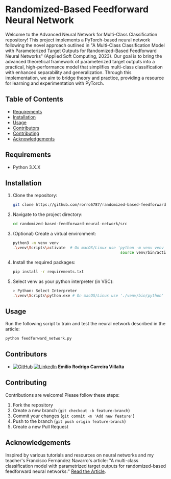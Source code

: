 # Randomized-Based Feedforward Neural Network
Welcome to the Advanced Neural Network for Multi-Class Classification repository! This project implements a PyTorch-based neural network following the novel approach outlined in "A Multi-Class Classification Model with Parameterized Target Outputs for Randomized-Based Feedforward Neural Networks" (Applied Soft Computing, 2023). Our goal is to bring the advanced theoretical framework of parameterized target outputs into a practical, high-performance model that simplifies multi-class classification with enhanced separability and generalization. Through this implementation, we aim to bridge theory and practice, providing a resource for learning and experimentation with PyTorch.

## Table of Contents

- [Requirements](#requirements)
- [Installation](#installation)
- [Usage](#usage)
- [Contributors](#contributors)
- [Contributing](#contributing)
- [Acknowledgements](#acknowledgements)

## Requirements

- Python 3.X.X

## Installation

1. Clone the repository:
   
    ```sh
    git clone https://github.com/rorro6787/randomized-based-feedforward-neural-network.git
    ```
3. Navigate to the project directory:
   
    ```sh
    cd randomized-based-feedforward-neural-network/src
    ```
5. (Optional) Create a virtual environment:
   
    ```sh
    python3 -m venv venv
    .\venv\Scripts\activate  # On macOS/Linux use 'python -m venv venv
                                                   source venv/bin/activate'
    ```
7. Install the required packages:
   
    ```sh
    pip install -r requirements.txt
    ```
5. Select venv as your python interpreter (in VSC):
   
    ```sh
    > Python: Select Interpreter
    .\venv\Scripts\python.exe # On macOS/Linux use './venv/bin/python'
    ```

## Usage

Run the following script to train and test the neural network described in the article:

```sh
python feedforward_network.py
```

## Contributors

- [![GitHub](https://img.shields.io/badge/GitHub-100000?style=flat&logo=github&logoColor=white)](https://github.com/rorro6787) [![LinkedIn](https://img.shields.io/badge/LinkedIn-0077B5?style=flat&logo=linkedin&logoColor=white)](https://www.linkedin.com/in/emilio-rodrigo-carreira-villalta-2a62aa250/) **Emilio Rodrigo Carreira Villalta**

## Contributing

Contributions are welcome! Please follow these steps:

1. Fork the repository
2. Create a new branch (`git checkout -b feature-branch`)
3. Commit your changes (`git commit -m 'Add new feature'`)
4. Push to the branch (`git push origin feature-branch`)
5. Create a new Pull Request

## Acknowledgements
Inspired by various tutorials and resources on neural networks and my teacher's Francisco Fernández Navarro's article: "A multi-class classification model with parametrized target outputs for randomized-based feedforward neural networks:" [Read the Article](https://www.sciencedirect.com/science/article/pii/S1568494622009632?ref=pdf_download&fr=RR-9&rr=8dbe252cc92fcfce).
